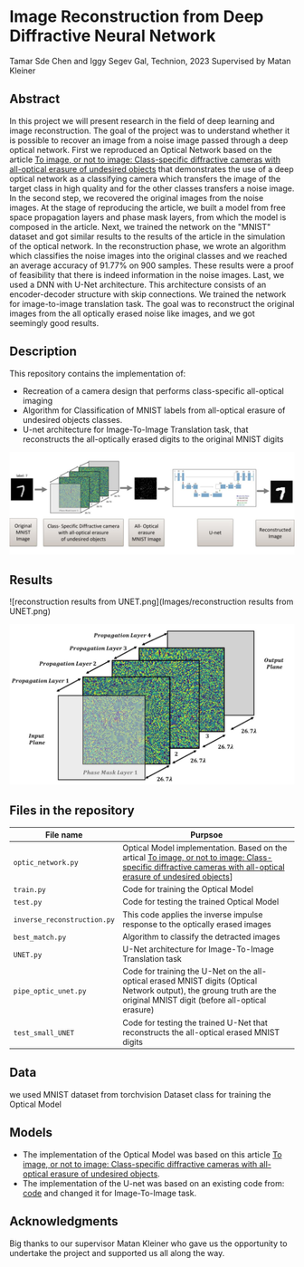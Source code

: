 # Image Reconstruction from Deep Diffractive Neural Network 
Tamar Sde Chen and Iggy Segev Gal, Technion, 2023
Supervised by Matan Kleiner

## Abstract
In this project we will present research in the field of deep learning and image reconstruction.
The goal of the project was to understand whether it is possible to recover an image from a noise image passed through a deep optical network.
First we reproduced an Optical Network based on the article [To image, or not to image: Class-specific diffractive cameras with all-optical erasure of undesired objects](https://arxiv.org/abs/2205.13122) that demonstrates the use of a deep optical network as a classifying camera which transfers the image of the target class in high quality and for the other classes transfers a noise image.
In the second step, we recovered the original images from the noise images.
At the stage of reproducing the article, we built a model from free space propagation layers and phase mask layers, from which the model is composed in the article.
Next, we trained the network on the "MNIST" dataset and got similar results to the results of the article in the simulation of the optical network.
In the reconstruction phase, we wrote an algorithm which classifies the noise images into the original classes and we reached an average accuracy of 91.77% on 900 samples.
These results were a proof of feasibility that there is indeed information in the noise images. Last, we used a DNN with U-Net architecture.
This architecture consists of an encoder-decoder structure with skip connections.
We trained the network for image-to-image translation task.
The goal was to reconstruct the original images from the all optically erased noise like images, and we got seemingly good results.


## Description
This repository contains the implementation of:
* Recreation of a camera design that performs class-specific all-optical imaging
* Algorithm for Classification of MNIST labels from all-optical erasure of undesired objects classes.
* U-net architecture for Image-To-Image Translation task, that reconstructs the all-optically erased digits to the original MNIST digits

![project_diagram.png](Images/project_diagram.png)

## Results
![reconstruction results from UNET.png](Images/reconstruction results from UNET.png)

![optic_model.png](Images/optic_model.png)



[//]: # (## Prerequisites)

[//]: # (| Library       | Version |)

[//]: # (|---------------|----|)

[//]: # (| `Python`      |  |)

[//]: # (| `torch`       | |)

[//]: # (| `torchvision` |  |)

[//]: # (| `numpy`       |  |)

[//]: # (| `matplotlib`  | |)

[//]: # (| `pandas `      ||)


## Files in the repository

| File name                                                     | Purpsoe                                                                                                                                                                                             |
|---------------------------------------------------------------|-----------------------------------------------------------------------------------------------------------------------------------------------------------------------------------------------------|
| `optic_network.py`                                            | Optical Model implementation. Based on the artical [To image, or not to image: Class-specific diffractive cameras with all-optical erasure of undesired objects](https://arxiv.org/abs/2205.13122)] |
| `train.py  `                                                  | Code for training the Optical Model                                                                                                                                                                 |
| `test.py`                                                     | Code for testing the trained Optical Model                                                                                                                      |
| `inverse_reconstruction.py`                                   | This code applies the inverse impulse response to the optically erased images                                                                                                                       |
| `best_match.py`                                               | Algorithm to classify the detracted images                                                                                                                                                          |
| `UNET.py`                                                     | U-Net architecture for Image-To-Image Translation task                                                                                                                                              |
| `pipe_optic_unet.py`                                          | Code for training the U-Net on the all-optical erased MNIST digits (Optical Network output), the groung truth are the original MNIST digit (before all-optical erasure)                            |
| `test_small_UNET`                                             | Code for testing the trained U-Net that reconstructs the all-optical erased MNIST digits                                                                                                               |
                                                                                                                                                    


## Data
we used MNIST dataset from torchvision Dataset class for training the Optical Model

## Models
* The implementation of the Optical Model was based on this article [To image, or not to image: Class-specific diffractive cameras with all-optical erasure of undesired objects](https://arxiv.org/abs/2205.13122).
* The implementation of the U-net was based on an existing code from: [code](https://github.com/nikhilroxtomar/Semantic-Segmentation-Architecture/blob/main/PyTorch/unet.py) and changed it for Image-To-Image task.


## Acknowledgments
Big thanks to our supervisor Matan Kleiner who gave us the opportunity to undertake the project and supported us all along the way.

